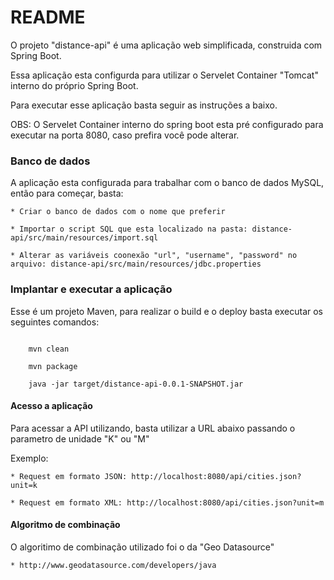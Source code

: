 # README #

O projeto "distance-api" é uma aplicação web simplificada, construida com Spring Boot. 

Essa aplicação esta configurda para utilizar o Servelet Container "Tomcat" interno do próprio Spring Boot.

Para executar esse aplicação basta seguir as instruções a baixo.

OBS: O Servelet Container interno do spring boot esta pré configurado para executar na porta 8080, caso prefira você pode alterar.


### Banco de dados ###

A aplicação esta configurada para trabalhar com o banco de dados MySQL, então para começar, basta:

	* Criar o banco de dados com o nome que preferir

	* Importar o script SQL que esta localizado na pasta: distance-api/src/main/resources/import.sql

	* Alterar as variáveis coonexão "url", "username", "password" no arquivo: distance-api/src/main/resources/jdbc.properties

### Implantar e executar a aplicação ###

Esse é um projeto Maven, para realizar o build e o deploy basta executar os seguintes comandos:

```

	mvn clean

	mvn package

	java -jar target/distance-api-0.0.1-SNAPSHOT.jar
```
#### Acesso a aplicação

Para acessar a API utilizando, basta utilizar a URL abaixo passando o parametro de unidade "K" ou "M"

Exemplo: 

	* Request em formato JSON: http://localhost:8080/api/cities.json?unit=k
	
	* Request em formato XML: http://localhost:8080/api/cities.json?unit=m



#### Algoritmo de combinação

O algoritimo de combinação utilizado foi o da "Geo Datasource"

	* http://www.geodatasource.com/developers/java
